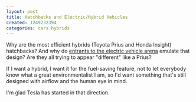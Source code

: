 ```yaml
---
layout: post
title: Hatchbacks and Electric/Hybrid Vehicles
created: 1249232394
categories: cars hybrids
---
```

Why are the most efficient hybrids (Toyota Prius and Honda Insight) hatchbacks? And why do [entrants to the electric vehicle arena](http://www.reuters.com/article/GCA-GreenBusiness/idUSTRE5710IH20090802) emulate that design? Are they all trying to appear "different" like a Prius?

If I want a hybrid, I want it for the fuel-saving feature, not to let everybody know what a great environmentalist I am, so I'd want something that's still designed with airflow and the human eye in mind.

I'm glad Tesla has started in that direction.
